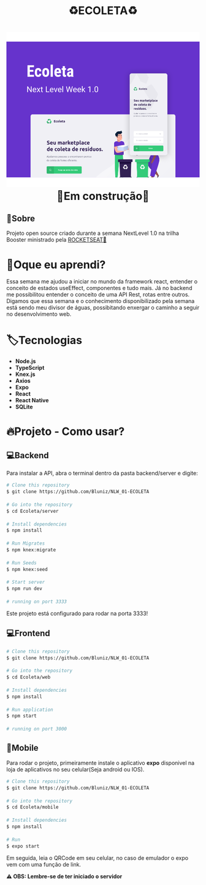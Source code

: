 
<h1 align = "center">
♻ECOLETA♻
</h1>
<h1 align = "center">
 <img src = "./.github/capa.svg"><br>
 🚧Em construção🚧
</h1>



## 📕Sobre

Projeto open source criado durante a semana NextLevel 1.0 na trilha Booster ministrado pela 
<a href= "https://rocketseat.com.br/">ROCKETSEAT🚀</a>

# 📕Oque eu aprendi?
  Essa semana me ajudou a iniciar no mundo da framework react, entender o conceito de estados useEffect, componentes e tudo mais. Já no backend me possibilitou entender o conceito de uma API Rest, rotas entre outros. Digamos que essa semana e o conhecimento disponibilizado pela semana está sendo meu divisor de águas, possibitando enxergar o caminho a seguir no desenvolvimento web.
# 🏷Tecnologias
<ul>
<li><b>Node.js</b></li>
<li><b>TypeScript</b></li>
<li><b>Knex.js</b></li>
<li><b>Axios</b></li>
<li><b>Expo</b></li>
<li><b>React</b></li>
<li><b>React Native</b></li>
<li><b>SQLite</b></li>
</ul>

# 🔥Projeto - Como usar?
## 💻Backend
Para instalar a API,
 abra o terminal dentro da pasta backend/server e digite:
 
 ```sh
 # Clone this repository
$ git clone https://github.com/Bluniz/NLW_01-ECOLETA

# Go into the repository
$ cd Ecoleta/server

# Install dependencies
$ npm install

# Run Migrates
$ npm knex:migrate

# Run Seeds
$ npm knex:seed

# Start server
$ npm run dev

# running on port 3333
```
Este projeto está configurado para rodar na porta 3333!

## 💻Frontend
```sh
# Clone this repository
$ git clone https://github.com/Bluniz/NLW_01-ECOLETA

# Go into the repository
$ cd Ecoleta/web

# Install dependencies
$ npm install

# Run application
$ npm start

# running on port 3000
```
## 📱Mobile

 Para rodar o projeto, primeiramente instale o aplicativo <b>expo</b> disponivel na loja de aplicativos no seu celular(Seja android ou IOS).

 ```sh
 # Clone this repository
$ git clone https://github.com/Bluniz/NLW_01-ECOLETA

# Go into the repository
$ cd Ecoleta/mobile

# Install dependencies
$ npm install

# Run
$ expo start
 ```

 Em seguida, leia o QRCode em seu celular, no caso de emulador o expo vem com uma função de link.

 <Strong>⚠ OBS: Lembre-se de ter iniciado o servidor</Strong>

















